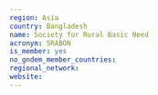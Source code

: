 ```yaml
---
region: Asia
country: Bangladesh
name: Society for Rural Basic Need
acronym: SRABON
is_member: yes
no_gndem_member_countries: 
regional_network: 
website: 
---
```

